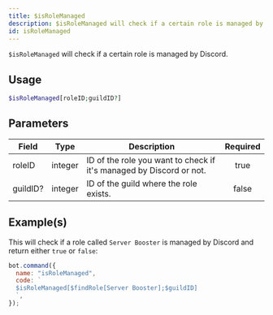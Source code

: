 ```yaml
---
title: $isRoleManaged
description: $isRoleManaged will check if a certain role is managed by Discord.
id: isRoleManaged
---
```


`$isRoleManaged` will check if a certain role is managed by Discord.

## Usage

```php
$isRoleManaged[roleID;guildID?]
```

## Parameters

| Field    | Type    | Description                                                         | Required |
| -------- | ------- | ------------------------------------------------------------------- | :------: |
| roleID   | integer | ID of the role you want to check if it's managed by Discord or not. |   true   |
| guildID? | integer | ID of the guild where the role exists.                              |  false   |

## Example(s)

This will check if a role called `Server Booster` is managed by Discord and return either `true` or `false`:

```javascript
bot.command({
  name: "isRoleManaged",
  code: `
  $isRoleManaged[$findRole[Server Booster];$guildID]
  `,
});
```
